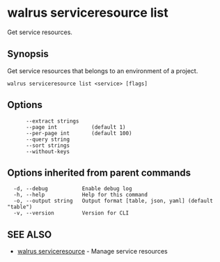 # walrus serviceresource list

Get service resources.

## Synopsis

Get service resources that belongs to an environment of a project.

```
walrus serviceresource list <service> [flags]
```

## Options

```
      --extract strings   
      --page int           (default 1)
      --per-page int       (default 100)
      --query string      
      --sort strings      
      --without-keys      
```

## Options inherited from parent commands

```
  -d, --debug           Enable debug log
  -h, --help            Help for this command
  -o, --output string   Output format [table, json, yaml] (default "table")
  -v, --version         Version for CLI
```

## SEE ALSO

* [walrus serviceresource](walrus_serviceresource)	 - Manage service resources

